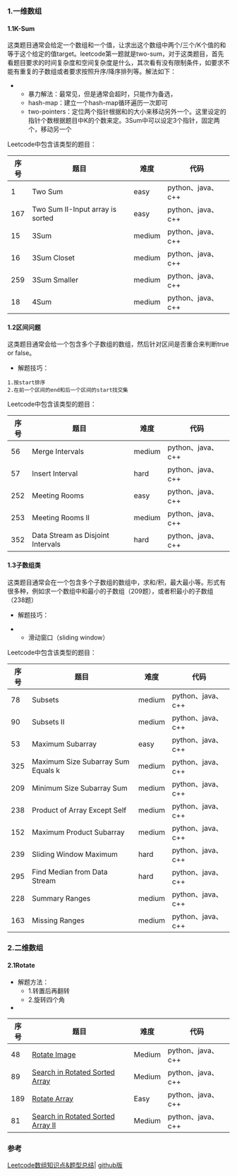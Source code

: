 ### 1.一维数组

#### 1.1K-Sum

这类题目通常会给定一个数组和一个值，让求出这个数组中两个/三个/K个值的和等于这个给定的值target。leetcode第一题就是two-sum，对于这类题目，首先看题目要求的时间复杂度和空间复杂度是什么，其次看有没有限制条件，如要求不能有重复的子数组或者要求按照升序/降序排列等。解法如下：

- - 暴力解法：最常见，但是通常会超时，只能作为备选，
  - hash-map：建立一个hash-map循环遍历一次即可
  - two-pointers：定位两个指针根据和的大小来移动另外一个。这里设定的指针个数根据题目中K的个数来定。3Sum中可以设定3个指针，固定两个，移动另一个

Leetcode中包含该类型的题目：

| 序号 | 题目                             | 难度   | 代码              |
| ---- | -------------------------------- | ------ | ----------------- |
| 1    | Two Sum                          | easy   | python、java、c++ |
| 167  | Two Sum II-Input array is sorted | easy   | python、java、c++ |
| 15   | 3Sum                             | medium | python、java、c++ |
| 16   | 3Sum Closet                      | medium | python、java、c++ |
| 259  | 3Sum Smaller                     | medium | python、java、c++ |
| 18   | 4Sum                             | medium | python、java、c++ |

#### 1.2区间问题

这类题目通常会给一个包含多个子数组的数组，然后针对区间是否重合来判断true or false。

- 解题技巧：

```
1.按start排序
2.在前一个区间的end和后一个区间的start找交集
```



Leetcode中包含该类型的题目：

| 序号 | 题目                              | 难度   | 代码              |
| ---- | --------------------------------- | ------ | ----------------- |
| 56   | Merge Intervals                   | medium | python、java、c++ |
| 57   | Insert Interval                   | hard   | python、java、c++ |
| 252  | Meeting Rooms                     | easy   | python、java、c++ |
| 253  | Meeting Rooms II                  | medium | python、java、c++ |
| 352  | Data Stream as Disjoint Intervals | hard   | python、java、c++ |

#### 1.3子数组类

这类题目通常会在一个包含多个子数组的数组中，求和/积，最大最小等。形式有很多种，例如求一个数组中和最小的子数组（209题），或者积最小的子数组（238题）

- 解题技巧：

  

- - 滑动窗口（sliding window）

Leetcode中包含该类型的题目：

| 序号 | 题目                               | 难度   | 代码              |
| ---- | ---------------------------------- | ------ | ----------------- |
| 78   | Subsets                            | medium | python、java、c++ |
| 90   | Subsets II                         | medium | python、java、c++ |
| 53   | Maximum Subarray                   | easy   | python、java、c++ |
| 325  | Maximum Size Subarray Sum Equals k | medium | python、java、c++ |
| 209  | Minimum Size Subarray Sum          | medium | python、java、c++ |
| 238  | Product of Array Except Self       | medium | python、java、c++ |
| 152  | Maximum Product Subarray           | medium | python、java、c++ |
| 239  | Sliding Window Maximum             | hard   | python、java、c++ |
| 295  | Find Median from Data Stream       | hard   | python、java、c++ |
| 228  | Summary Ranges                     | medium | python、java、c++ |
| 163  | Missing Ranges                     | medium | python、java、c++ |

### 2.二维数组

#### 2.1Rotate

- 解题方法：
  - 1.转置后再翻转
  - 2.旋转四个角
- 

| 序号 | 题目                                                         | 难度   | 代码              |
| ---- | ------------------------------------------------------------ | ------ | ----------------- |
| 48   | [Rotate Image](https://leetcode.com/problems/rotate-image)   | Medium | python、java、c++ |
| 89   | [Search in Rotated Sorted Array](https://leetcode.com/problems/search-in-rotated-sorted-array) | Medium | python、java、c++ |
| 189  | [Rotate Array](https://leetcode.com/problems/rotate-array)   | Easy   | python、java、c++ |
| 81   | [Search in Rotated Sorted Array II](https://leetcode.com/problems/search-in-rotated-sorted-array-ii) | Medium | python、java、c++ |



### 参考

[Leetcode数组知识点&题型总结](https://mp.weixin.qq.com/s?__biz=MzI0OTQwMTA5Ng==&mid=2247483819&idx=1&sn=071731261441f702f429ae9fc1b98b84&chksm=e9935bccdee4d2da68f0a62830c23daba65fe81c42f4f04f0f5358f1b76bcf144b70f3b4a30d&token=1778626027&lang=zh_CN#rd)| [github版](https://github.com/huxiaoman7/leetcodebook/blob/master/Array/array.md)

